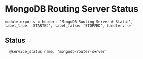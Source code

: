
# MongoDB Routing Server Status

    module.exports = header: 'MongoDB Routing Server # Status', label_true: 'STARTED', label_false: 'STOPPED', handler: ->

## Status

      @service_status name: 'mongodb-router-server'
